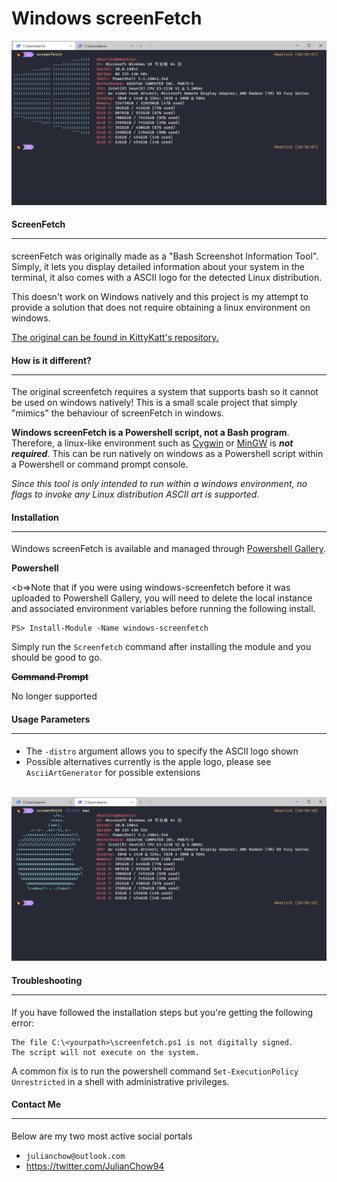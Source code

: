# Windows screenFetch

<img src="screenshots/modified.png"/>

#### ScreenFetch <hr>

screenFetch was originally made as a "Bash Screenshot Information Tool". Simply, it lets you display detailed information about your system in the terminal, it also comes with a ASCII logo for the detected Linux distribution.

This doesn't work on Windows natively and this project is my attempt to provide a solution that does not require obtaining a linux environment on windows.

<a href="https://github.com/KittyKatt/screenFetch"> The original can be found in KittyKatt's repository.</a>

#### How is it different? <hr>
The original screenfetch requires a system that supports bash so it cannot be used on windows natively! This is a small scale project that simply "mimics" the behaviour of screenFetch in windows. 

**Windows screenFetch is a Powershell script, not a Bash program**. Therefore, a linux-like environment such as <a href="https://www.cygwin.com/"> Cygwin</a> or <a href="http://www.mingw.org/wiki/msys">MinGW</a> is ***not required***. This can be run natively on windows as a Powershell script within a Powershell or command prompt console.

*Since this tool is only intended to run within a windows environment, no flags to invoke any Linux distribution ASCII art is supported.*

#### Installation <hr>

Windows screenFetch is available and managed through <a href="https://www.powershellgallery.com/packages/windows-screenfetch">Powershell Gallery</a>. 

<b>Powershell</b>

<b=>Note</b> that if you were using windows-screenfetch before it was uploaded to Powershell Gallery, you will need to delete the local instance and associated environment variables before running the following install.

    PS> Install-Module -Name windows-screenfetch

Simply run the <code>Screenfetch</code> command after installing the module and you should be good to go.




<b>~~Command Prompt~~</b>

No longer supported

#### Usage Parameters <hr>
- The `-distro` argument allows you to specify the ASCII logo shown
- Possible alternatives currently is the apple logo, please see `AsciiArtGenerator` for possible extensions

<br>
<img src="screenshots/mac_modified.png">

#### Troubleshooting <hr>
If you have followed the installation steps but you're getting the following error:

```
The file C:\<yourpath>\screenfetch.ps1 is not digitally signed. 
The script will not execute on the system.
```

A common fix is to run the powershell command `Set-ExecutionPolicy Unrestricted` in a shell with administrative privileges.


#### Contact Me <hr>
Below are my two most active social portals

- `julianchow@outlook.com`
- https://twitter.com/JulianChow94
